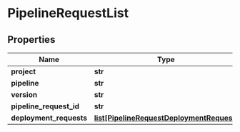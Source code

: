 # PipelineRequestList

## Properties
Name | Type | Notes
------------ | ------------- | -------------
**project** | **str** | [optional] 
**pipeline** | **str** | 
**version** | **str** | 
**pipeline_request_id** | **str** | 
**deployment_requests** | [**list[PipelineRequestDeploymentRequest]**](PipelineRequestDeploymentRequest.md) | 


